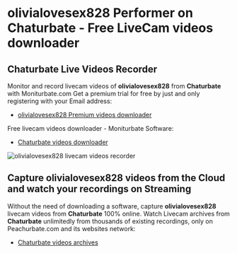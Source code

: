 # olivialovesex828 Performer on Chaturbate - Free LiveCam videos downloader

## Chaturbate Live Videos Recorder

Monitor and record livecam videos of **olivialovesex828** from **Chaturbate** with Moniturbate.com
Get a premium trial for free by just and only registering with your Email address:
* [olivialovesex828 Premium videos downloader](https://moniturbate.com/request-demo-licence-key.html)

Free livecam videos downloader - Moniturbate Software:
* [Chaturbate videos downloader](https://moniturbate.com/moniturbate-download-software.html)

![olivialovesex828 livecam videos recorder](https://peachurnet.com/templates/moniturbate-software.png)


## Capture olivialovesex828 videos from the Cloud and watch your recordings on Streaming

Without the need of downloading a software, capture **olivialovesex828** livecam videos from **Chaturbate** 100% online.
Watch Livecam archives from **Chaturbate** unlimitedly from thousands of existing recordings, only on Peachurbate.com and its websites network:
* [Chaturbate videos archives](https://peachurnet.com/)